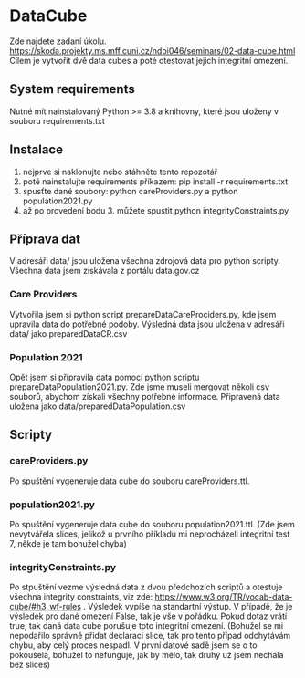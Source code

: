 # DataCube
Zde najdete zadaní úkolu. 
https://skoda.projekty.ms.mff.cuni.cz/ndbi046/seminars/02-data-cube.html
Cílem je vytvořit dvě data cubes a poté otestovat jejich integritní omezení.

## System requirements
Nutné mít nainstalovaný Python >= 3.8 a knihovny, které jsou uloženy v souboru requirements.txt 

## Instalace
1. nejprve si naklonujte nebo stáhněte tento repozotář
2. poté nainstalujte requirements příkazem: pip install -r requirements.txt 
3. spusťte dané soubory: python careProviders.py a python population2021.py
4. až po provedení bodu 3. můžete spustit python integrityConstraints.py

## Příprava dat
V adresáři data/ jsou uložena všechna zdrojová data pro python scripty. Všechna data jsem získávala z portálu data.gov.cz
### Care Providers
Vytvořila jsem si python script prepareDataCareProciders.py, kde jsem upravila data do potřebné podoby. Výsledná data jsou uložena v adresáři data/ jako preparedDataCR.csv

### Population 2021
Opět jsem si připravila data pomocí python scriptu prepareDataPopulation2021.py. Zde jsme museli mergovat několi csv souborů, abychom získali všechny potřebné informace. Připravená data uložena jako data/preparedDataPopulation.csv

## Scripty
### careProviders.py
Po spuštění vygeneruje data cube do souboru careProviders.ttl. 

### population2021.py
Po spuštění vygeneruje data cube do souboru population2021.ttl.
(Zde jsem nevytvářela slices, jelikož u prvního příkladu mi neprocházeli integritní test 7, někde je tam bohužel chyba)

### integrityConstraints.py
Po stpuštění vezme výsledná data z dvou předchozích scriptů a otestuje všechna integrity constraints, viz zde: https://www.w3.org/TR/vocab-data-cube/#h3_wf-rules . Výsledek vypíše na standartní výstup. V případě, že je výsledek pro dané omezení False, tak je vše v pořádku. Pokud dotaz vrátí true, tak daná data cube porušuje toto integritní omezení.
(Bohužel se mi nepodařilo správně přidat declaraci slice, tak pro tento případ odchytávám chybu, aby celý proces nespadl. V první datové sadě jsem se o to pokoušela, bohužel to nefunguje, jak by mělo, tak druhý už jsem nechala bez slices) 
